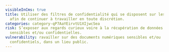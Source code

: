 ```yaml
---
visibleInCms: true
title: Utiliser des filtres de confidentialité qui se disposent sur les écrans,
  afin de continuer à travailler en toute discrétion.
categories: category-qP7AaYEirvtU1XIjwcSea
risk: S’exposer aux regards curieux voire à la récupération de données dites
  sensibles et/ou confidentielles.
vulnerability: ravailler sur des documents numériques sensibles et/ou
  confidentiels, dans un lieu public.
---
```

